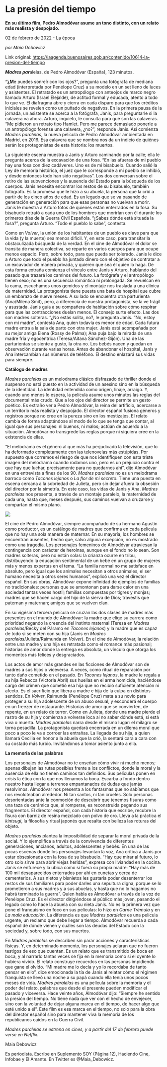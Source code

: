 # La presión del tiempo

**En su último film, Pedro Almodóvar asume un tono distinto, con un relato más realista y despojado.**

02 de febrero de 2022 - La época

_por Maia Debowicz_

Link original: https://laagenda.buenosaires.gob.ar/contenido/10614-la-presion-del-tiempo



*****Madres par*****alelas, de Pedro Almodóvar (España), 123 minutos.




**“¿M**e puedes sonreír con los ojos?”, pregunta una fotógrafa de mediana edad (interpretada por Penélope Cruz) a su modelo en un set lleno de luces y asistentes. El retratado es un antropólogo con anteojos de marco negro llamado Arturo (Israel Elejalde), de actitud formal y educada, atento a todo lo que ve. El diafragma abre y cierra en cada disparo para que los créditos iniciales se revelen como un puñado de negativos. En la primera pausa de la jornada, un asistente se acerca a la fotógrafa, Janis, para preguntarle si la calavera va ahora. Arturo, inquieto, le consulta para qué son las calaveras. “Me pidieron un retrato tipo Hamlet. Pero me parece demasiado ponerle a un antropólogo forense una calavera, ¿no?”, responde Janis. Así comienza *Madres paralelas*, la nueva película de Pedro Almodóvar ambientada en Madrid, en 2016. Esa calavera que se nombra nos da un indicio de quiénes serán los protagonistas de esta historia: los muertos.




La siguiente escena muestra a Janis y Arturo caminando por la calle; ella le pregunta acerca de la excavación de una fosa. “En las afueras de mi pueblo hay una fosa con diez cadáveres. Uno es de mi bisabuelo. Cuando salió la Ley de memoria histórica, el juez que le corresponde a mi pueblo se inhibió, y desde entonces todo han sido negativas”. Los dos conversan sobre el retiro de las subvenciones y la ausencia del Estado para la búsqueda de los cuerpos. Janis necesita encontrar los restos de su bisabuelo, también fotógrafo. Es la promesa que le hizo a su abuela, la persona que la crió a partir de los cinco años de edad. Es un legado que se va pasando de generación en generación para que esas personas no vuelvan a morir. Janis le muestra a Arturo fotos de quienes están enterrados en la fosa. Su bisabuelo retrató a cada uno de los hombres que morirían con él durante los primeros días de la Guerra Civil Española. “¿Sabes dónde está situada la fosa?”, pregunta Arturo. “Todo el pueblo lo sabe”, contesta.




Como en *Volver*, la unión de los habitantes de un pueblo es clave para que la vida (y la muerte) sea menos difícil. Y, en este caso, para transitar la obstaculizada búsqueda de la verdad. En el cine de Almodóvar el dolor se transita de manera colectiva, se reparte en varios cuerpos para que ocupe menos espacio. Pero, sobre todo, para que pueda ser tolerado. Janis le dice a Arturo que todo el pueblo ha juntado dinero con el objetivo de contratar a un excavador de manera privada, y quieren que sea él quien lo haga. De esta forma extraña comienza el vínculo entre Janis y Arturo, hablando del pasado que trazará los caminos del futuro. La fotógrafa y el antropólogo tienen sexo; no es una secuencia romántica ni prolongada. Se revuelcan en la cama, escuchamos unos gemidos y el montaje nos traslada a una clínica de maternidad. La protagonista tiene puesta una bata de hospital que cubre un embarazo de nueve meses. A su lado se encuentra otra parturienta (Ana/Milena Smit), pero, a diferencia de nuestra protagonista, se la ve frágil y asustada. Janis guía a su compañera de habitación sobre cómo respirar para que las contracciones duelan menos. El consejo surte efecto. Las dos son madres solteras. “¿No estás solita, no?, le pregunta Janis. “No, estoy con mi madre”, contesta Ana, quien todavía es menor de edad. Cada futura madre entra a la sala de parto con otra mujer. Janis está acompañada por su mejor amiga Elena (Rossy de Palma); Ana puja bajo la mirada de una madre fría y egocéntrica (Teresa/Aitana Sánchez-Gijón). Una de las parturientas se siente a gusto, la otra no. Los bebés nacen y quedan en observación durante varias horas. Antes de abandonar el hospital, Janis y Ana intercambian sus números de teléfono. El destino enlazará sus vidas para siempre.




**Catálogo de madres**




*Madres paralelas* es un melodrama clásico disfrazado de thriller donde el suspenso no está puesto en la actividad de un asesino sino en la búsqueda de la identidad. La identidad entendida como origen, linaje, arraigo. Y, cuando uno menos lo espera, la película asume unos minutos las reglas del documental más crudo. Que a los ojos del director se permite un gesto poético. Es extraño ver a Pedro Almodóvar, la reina del artificio, acercarse a un territorio más realista y despojado. El director español fusiona géneros y registros porque no cree en la pureza sino en los mestizajes. El relato cambia de forma adaptándose al modo de lo que se tenga que contar, al igual que sus personajes: ni buenos, ni malos; actúan de acuerdo a la situación. Almodóvar no transgrede las reglas porque ni siquiera cree en la existencia de ellas.




“El melodrama es el género al que más ha perjudicado la televisión, que lo ha deformado completamente con las telenovelas más estúpidas. Por supuesto que corremos el riesgo de que nos identifiquen con esta triste imagen del melodrama cuando rodamos uno, pero es un prejuicio contra el que hay que luchar, precisamente para no quedarnos ahí”, dijo Almodóvar en una entrevista a fines de los 90. *Madres paralelas* no es un melodrama barroco como *Tacones lejanos* o *La flor de mi secreto*. Tiene una puesta en escena cercana a la sobriedad de Julieta, pero sin dejar afuera la obsesión del director por la simetría. En este caso, las vidas de Janis y Ana. *Madres paralelas* nos presenta, a través de un montaje paralelo, la maternidad de cada una, hasta que, meses después, sus caminos vuelvan a cruzarse y compartan el mismo plano.




![](https://cdn.feater.me/files/images/141079/6bc45ec7-b7f4-4719-9aaa-87f94bd66349.jpg)




El cine de Pedro Almodóvar, siempre acompañado de su hermano Agustín como productor, es un catálogo de madres que confirma en cada película que no hay una sola manera de maternar. En su mayoría, los hombres se encuentran ausentes, hecho que, salvo alguna excepción, no es mostrado como una tragedia. Los personajes femeninos de Almodóvar atraviesan la contingencia con carácter de heroínas, aunque en el fondo no lo sean. Son madres solteras, pero no están solas: la crianza ocurre en tribu, distribuyendo la educación sentimental de un bebé en un grupo de mujeres más y menos expertas en el tema. “La familia normal no me satisface en absoluto, pero igual que los animales necesitan a otros animales, el ser humano necesita a otros seres humanos”, explicó una vez el director español. En sus obras, Almodóvar expone infinidad de ejemplos de familias no tradicionales: personas que se amontonan para darse calor en una sociedad tantas veces hostil; familias compuestas por tigres y monjas; madres que se hacen cargo del hijo de la sierva de Dios; travestis que paternan y maternan; amigos que se vuelven clan.




En su vigésima tercera película se cruzan las dos clases de madres más presentes en el mundo de Almodóvar: la madre que elige su carrera como prioridad negando la creencia del instinto maternal (Teresa en *Madres paralelas*/Becky del Páramo en *Tacones lejanos*) y la madre que es capaz de todo si se meten con su hija (Janis en *Madres paralelas*/Julieta/Raimunda en *Volver*). En el cine de Almodóvar, la relación entre una madre y una hija es retratada como el romance más pasional; historias de amor donde la entrega es absoluta, un vínculo que otorga los momentos más felices y desgraciados.




Los actos de amor más grandes en las ficciones de Almodóvar son de madres a sus hijos o viceversa. A veces, como ritual de reparación por tanto daño cometido en el pasado. En *Tacones lejanos*, la madre le regala a su hija Rebecca (Victoria Abril) sus huellas en el arma homicida, haciéndose cargo del crimen que cometió esa hija que no recibió suficiente atención ni afecto. Es el sacrificio que libera a madre e hija de la culpa en distintos sentidos. En *Volver*, Raimunda (Penélope Cruz) mata a su novio para proteger a su hija adolescente de un abuso sexual, y esconderá el cuerpo en un freezer de restaurante. Historias de amor que se convierten, de repente, en un relato de terror. Como en Julieta, donde una madre pierde el rastro de su hija y comienza a volverse loca al no saber dónde está, si está viva o muerta. *Madres paralelas* narra desde el mismo lugar: el milagro se torna pesadilla. La protagonista quedará encerrada en un dilema moral que poco a poco le va a corroer las entrañas. La llegada de su hija, a quien llamará Cecilia en honor a la abuela que la crió, la sentará cara a cara con su costado más turbio. Invitándonos a tomar asiento junto a ella.




**La memoria de las palabras**




Los personajes de Almodóvar no te enseñan cómo vivir ni mucho menos; apenas dibujan las rutas posibles frente a los conflictos, donde la moral y la ausencia de ella no tienen caminos tan definidos. Sus películas ponen en crisis la ética con la que nos llenamos la boca. Escarba a fondo dentro nuestro hasta llegar a terrenos empantanados de dudas que jamás resolvimos. Almodóvar nos presenta a los fantasmas que no sabíamos que nos revoloteaban alrededor. Ni tan santos, ni tan crueles. Solo personas desorientadas ante la conmoción de descubrir que tenemos fisuras como una taza de cerámica que, al romperse, es reconstruida pegando sus fragmentos. El director español, con cada historia que escribe, recubre la fisura con barniz de resina mezclado con polvo de oro. Lleva a la práctica el *kintsugi*, la filosofía y ritual japonés que resalta con belleza las roturas del objeto.




*Madres paralelas* plantea la imposibilidad de separar la moral privada de la social. Y lo ejemplifica a través de la convivencia de diferentes generaciones, ancianos, adultos, adolescentes y bebés. En una de las pocas escenas donde los personajes levantan la voz, Ana critica a Janis por estar obsesionada con la fosa de su bisabuelo. “Hay que mirar al futuro, lo otro solo sirve para abrir viejas heridas”, expresa con liviandad en la cocina. Janis se enfurece y la ubica como si fuera su propia madre: “Hay más de 100 mil desaparecidos enterrados por ahí en cunetas y cerca de cementerios. A sus nietos y bisnietos les gustaría poder desenterrar los restos de sus familiares para poder darles una sepultura digna, porque se lo prometieron a sus madres y a sus abuelas, y hasta que no lo hagamos no habrá terminado la guerra”. Quien habla es Almodóvar a través de la voz de Penélope Cruz. Es el director dirigiéndose al público más joven, pasando el legado como lo hace la abuela con su nieta Janis. No es la primera vez que pone el franquismo en foco en sus películas: lo hizo en *Carne Trémula* y en *La mala educación*. La diferencia es que *Madres paralelas* es una película urgente, un reclamo que debe llegar a tiempo. Almodóvar recuerda a cada español de dónde vienen y cuáles son las deudas del Estado con la sociedad y, sobre todo, con sus muertos.




En *Madres paralelas* se describen sin parar acciones y características físicas. Y, en determinado momento, los personajes aclaran que no fueron testigos de eso que cuentan. Es un relato que es transmitido de boca en boca, y al narrarlo tantas veces se fija en la memoria como si el oyente lo hubiera vivido. El relato construye recuerdos en las personas impidiendo que gane el olvido. “Mi madre me lo decía y yo lo recordaba de tanto pensar en ello”, dice emocionada la tía de Janis al relatar cómo el régimen franquista se llevó una noche a su papá cuando ella tenía unos pocos meses de vida. *Madres paralelas* es una película sobre la memoria y el poder del relato, palabras que desde el presente pueden modificar el pasado y viceversa. Hace veinte años, Almodóvar dijo: “Siempre he sentido la presión del tiempo. No tiene nada que ver con el hecho de envejecer, sino con la voluntad de dejar alguna marca en el tiempo, de hacer algo que esté unido a él”. Este film es esa marca en el tiempo, no solo para la obra del director español sino para mantener viva la memoria de los republicanos caídos en la Guerra Civil.




*Madres paralelas se estrena en cines, y a partir del 17 de febrero puede verse en Netflix.*




Maia Debowicz




Es periodista. Escribe en Suplemento SOY (Página 12), Haciendo Cine, Infobae y El Amante. En Twitter es @Maia\_Debowicz.



